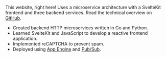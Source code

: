This website, right here! Uses a microservice architecture with a SvelteKit
frontend and three backend services. Read the technical overview on
[GitHub](https://github.com/isaacharrisholt/portfolio-site).
- Created backend HTTP microservices written in Go and Python.
- Learned SvelteKit and JavaScript to develop a reactive frontend application.
- Implemented reCAPTCHA to prevent spam.
- Deployed using [App Engine](https://cloud.google.com/appengine/) and 
  [Pub/Sub](https://cloud.google.com/pubsub/).